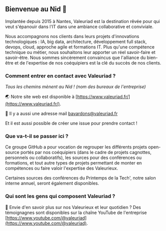 ## Bienvenue au Nid 🪽

Implantée depuis 2015 à Nantes, Valeuriad est la destination rêvée pour qui veut s'épanouir dans l'IT dans une ambiance collaborative et conviviale.

Nous accompagnons nos clients dans leurs projets d'innovations technologiques : IA, big data, architecture, développement full stack, devops, cloud, approche agile et formations IT.
Plus qu'une compétence technique ou métier, nous souhaitons leur apporter un réel savoir-faire et savoir-être. Nous sommes sincèrement convaincus que l'alliance du bien-être et de l'expertise de nos coéquipiers est la clé du succès de nos clients.

### Comment entrer en contact avec Valeuriad ?

**Tous les chemins mènent au Nid* ! (*nom des bureaux de l'entreprise)**

🌏 Notre site web est disponible à [https://www.valeuriad.fr/](https://www.valeuriad.fr/).

📩 Il y a aussi une adresse mail [bavardons@valeuriad.fr](bavardons@valeuriad.fr)

Et il est aussi possible de créer une issue pour prendre contact !

### Que va-t-il se passer ici ?

Ce groupe GitHub a pour vocation de regrouper les différents projets open-source portés par nos coéquipiers (dans le cadre de projets cagnottes, personnels ou collaboratifs), les sources pour des conférences ou formations, et tout autre types de projets permettant de monter en compétences ou faire valoir l'expertise des Valeurieux.

Certaines sources des conférences du Printemps de la Tech', notre salon interne annuel, seront également disponibles.

### Qui sont les gens qui composent Valeuriad ?

🎥 Envie d'en savoir plus sur nos Valeurieux et leur quotidien ? Des témoignagnes sont disponibles sur la chaîne YouTube de l'entreprise [https://www.youtube.com/@valeuriad](https://www.youtube.com/@valeuriad).

<!--

**Here are some ideas to get you started:**

🙋‍♀️ A short introduction - what is your organization all about?
🌈 Contribution guidelines - how can the community get involved?
👩‍💻 Useful resources - where can the community find your docs? Is there anything else the community should know?
🍿 Fun facts - what does your team eat for breakfast?
🧙 Remember, you can do mighty things with the power of [Markdown](https://docs.github.com/github/writing-on-github/getting-started-with-writing-and-formatting-on-github/basic-writing-and-formatting-syntax)
-->
